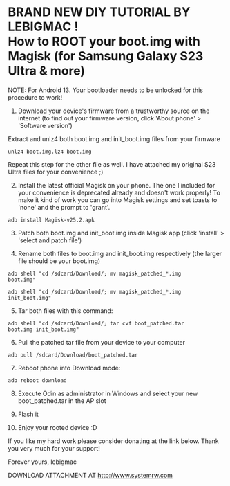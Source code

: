 
<h1>BRAND NEW DIY TUTORIAL BY LEBIGMAC !<br>How to ROOT your boot.img with Magisk (for Samsung Galaxy S23 Ultra & more)</h1>

NOTE: For Android 13. Your bootloader needs to be unlocked for this procedure to work!


1) Download your device's firmware from a trustworthy source on the internet (to find out your firmware version, click 'About phone' > 'Software version')

Extract and unlz4 both boot.img and init_boot.img files from your firmware

<code>unlz4 boot.img.lz4 boot.img</code>

Repeat this step for the other file as well. I have attached my original S23 Ultra files for your convenience ;)


2) Install the latest official Magisk on your phone. The one I included for your convenience is deprecated already and doesn't work properly! To make it kind of work you can go into Magisk settings and set toasts to 'none' and the prompt to 'grant'.

<code>adb install Magisk-v25.2.apk</code>


3) Patch both boot.img and init_boot.img inside Magisk app (click 'install' > 'select and patch file')


4) Rename both files to boot.img and init_boot.img respectively (the larger file should be your boot.img)

<code>adb shell "cd /sdcard/Download/; mv magisk_patched_*.img boot.img"</code>

<code>adb shell "cd /sdcard/Download/; mv magisk_patched_*.img init_boot.img"</code>


5) Tar both files with this command:

<code>adb shell "cd /sdcard/Download/; tar cvf boot_patched.tar boot.img init_boot.img"</code>


6) Pull the patched tar file from your device to your computer

<code>adb pull /sdcard/Download/boot_patched.tar</code>


7) Reboot phone into Download mode:

<code>adb reboot download</code>


8) Execute Odin as administrator in Windows and select your new boot_patched.tar in the AP slot


9) Flash it


10) Enjoy your rooted device :D


If you like my hard work please consider donating at the link below.
Thank you very much for your support!


Forever yours,
lebigmac


DOWNLOAD ATTACHMENT AT
http://www.systemrw.com
